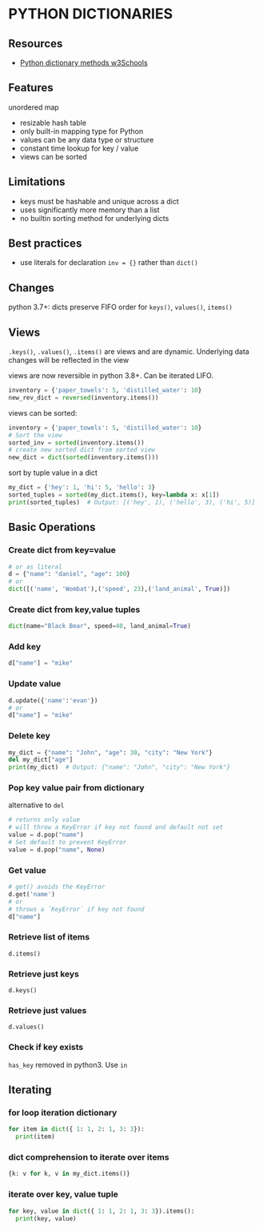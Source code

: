 # PYTHON DICTIONARIES

## Resources

- [Python dictionary methods w3Schools](https://www.w3schools.com/python/python_ref_dictionary.asp)

## Features
unordered map
- resizable hash table
- only built-in mapping type for Python
- values can be any data type or structure
- constant time lookup for key / value
- views can be sorted

## Limitations
- keys must be hashable and unique across a dict
- uses significantly more memory than a list 
- no builtin sorting method for underlying dicts

## Best practices
- use literals for declaration `inv = {}` rather than `dict()`

## Changes
python 3.7+: dicts preserve FIFO order for `keys()`, `values()`, `items()`

## Views
`.keys()`, `.values()`, `.items()` are views and are dynamic.
Underlying data changes will be reflected in the view

views are now reversible in python 3.8+. Can be iterated LIFO.
```python
inventory = {'paper_towels': 5, 'distilled_water': 10}
new_rev_dict = reversed(inventory.items())
```

views can be sorted:
```python
inventory = {'paper_towels': 5, 'distilled_water': 10}
# Sort the view
sorted_inv = sorted(inventory.items())
# create new sorted dict from sorted view
new_dict = dict(sorted(inventory.items()))
```

sort by tuple value in a dict
```python
my_dict = {'hey': 1, 'hi': 5, 'hello': 3}
sorted_tuples = sorted(my_dict.items(), key=lambda x: x[1])
print(sorted_tuples)  # Output: [('hey', 1), ('hello', 3), ('hi', 5)]
```

## Basic Operations

### Create dict from key=value

```python
# or as literal
d = {"name": "daniel", "age": 100}
# or
dict([('name', 'Wombat'),('speed', 23),('land_animal', True)])
```

### Create dict from key,value tuples
```python
dict(name="Black Bear", speed=40, land_animal=True)
```

### Add key

```python
d["name"] = "mike"
```

### Update value

```python
d.update({'name':'evan'})
# or
d["name"] = "mike"
```

### Delete key

```python
my_dict = {"name": "John", "age": 30, "city": "New York"}
del my_dict["age"]
print(my_dict)  # Output: {"name": "John", "city": "New York"}
```

### Pop key value pair from dictionary
alternative to `del`
```python
# returns only value
# will throw a KeyError if key not found and default not set
value = d.pop("name")
# Set default to prevent KeyError
value = d.pop("name", None)
```

### Get value

```python
# get() avoids the KeyError
d.get('name')
# or
# throws a `KeyError` if key not found
d["name"]
```

### Retrieve list of items

`d.items()`

### Retrieve just keys

`d.keys()`

### Retrieve just values

`d.values()`

### Check if key exists

`has_key` removed in python3. Use `in`

## Iterating

### for loop iteration dictionary

```python
for item in dict({ 1: 1, 2: 1, 3: 3}):
  print(item)
```

### dict comprehension to iterate over items

```python
{k: v for k, v in my_dict.items()}
```

### iterate over key, value tuple
```python
for key, value in dict({ 1: 1, 2: 1, 3: 3}).items():
  print(key, value)
```

